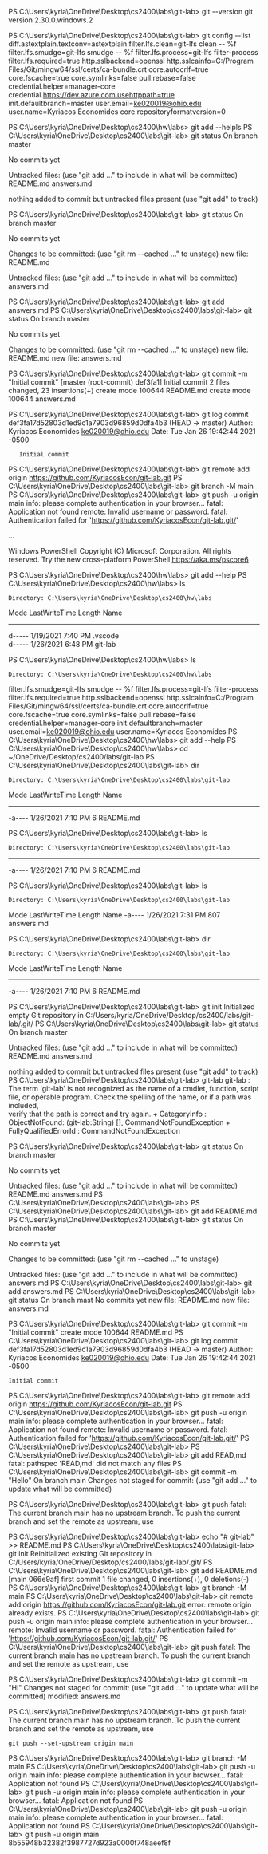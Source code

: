 PS C:\Users\kyria\OneDrive\Desktop\cs2400\labs\git-lab> git --version
git version 2.30.0.windows.2

PS C:\Users\kyria\OneDrive\Desktop\cs2400\labs\git-lab> git config --list
diff.astextplain.textconv=astextplain
filter.lfs.clean=git-lfs clean -- %f
filter.lfs.smudge=git-lfs smudge -- %f
filter.lfs.process=git-lfs filter-process
filter.lfs.required=true
http.sslbackend=openssl
http.sslcainfo=C:/Program Files/Git/mingw64/ssl/certs/ca-bundle.crt
core.autocrlf=true
core.fscache=true
core.symlinks=false
pull.rebase=false
credential.helper=manager-core
credential.https://dev.azure.com.usehttppath=true
init.defaultbranch=master
user.email=ke020019@ohio.edu
user.name=Kyriacos Economides
core.repositoryformatversion=0

PS C:\Users\kyria\OneDrive\Desktop\cs2400\hw\labs> git add --helpls
PS C:\Users\kyria\OneDrive\Desktop\cs2400\labs\git-lab> git status
On branch master

No commits yet

Untracked files:
  (use "git add <file>..." to include in what will be committed)
        README.md
        answers.md

nothing added to commit but untracked files present (use "git add" to track)

PS C:\Users\kyria\OneDrive\Desktop\cs2400\labs\git-lab> git status
On branch master

No commits yet

Changes to be committed:
  (use "git rm --cached <file>..." to unstage)
        new file:   README.md

Untracked files:
  (use "git add <file>..." to include in what will be committed)
        answers.md

PS C:\Users\kyria\OneDrive\Desktop\cs2400\labs\git-lab> git add answers.md
PS C:\Users\kyria\OneDrive\Desktop\cs2400\labs\git-lab> git status
On branch master

No commits yet

Changes to be committed:
  (use "git rm --cached <file>..." to unstage)
        new file:   README.md
        new file:   answers.md

PS C:\Users\kyria\OneDrive\Desktop\cs2400\labs\git-lab> git commit -m "Initial commit"
[master (root-commit) def3fa1] Initial commit
 2 files changed, 23 insertions(+)
 create mode 100644 README.md
 create mode 100644 answers.md

 PS C:\Users\kyria\OneDrive\Desktop\cs2400\labs\git-lab> git log
commit def3fa17d52803d1ed9c1a7903d96859d0dfa4b3 (HEAD -> master)
Author: Kyriacos Economides <ke020019@ohio.edu>
Date:   Tue Jan 26 19:42:44 2021 -0500

       Initial commit
PS C:\Users\kyria\OneDrive\Desktop\cs2400\labs\git-lab> git remote add origin https://github.com/KyriacosEcon/git-lab.git
PS C:\Users\kyria\OneDrive\Desktop\cs2400\labs\git-lab> git branch -M main
PS C:\Users\kyria\OneDrive\Desktop\cs2400\labs\git-lab> git push -u origin main
info: please complete authentication in your browser...
fatal: Application not found
remote: Invalid username or password.
fatal: Authentication failed for 'https://github.com/KyriacosEcon/git-lab.git/'





...


Windows PowerShell
Copyright (C) Microsoft Corporation. All rights reserved.
Try the new cross-platform PowerShell https://aka.ms/pscore6

PS C:\Users\kyria\OneDrive\Desktop\cs2400\hw\labs> git add --help
PS C:\Users\kyria\OneDrive\Desktop\cs2400\hw\labs> ls


    Directory: C:\Users\kyria\OneDrive\Desktop\cs2400\hw\labs


Mode                 LastWriteTime         Length Name                                                                                                                           
----                 -------------         ------ ----                                                                                                                           
d-----         1/19/2021   7:40 PM                .vscode                                                                                                                        
d-----         1/26/2021   6:48 PM                git-lab                                                                                                                        


PS C:\Users\kyria\OneDrive\Desktop\cs2400\hw\labs> ls 


    Directory: C:\Users\kyria\OneDrive\Desktop\cs2400\hw\labs
filter.lfs.smudge=git-lfs smudge -- %f
filter.lfs.process=git-lfs filter-process
filter.lfs.required=true
http.sslbackend=openssl
http.sslcainfo=C:/Program Files/Git/mingw64/ssl/certs/ca-bundle.crt
core.autocrlf=true
core.fscache=true
core.symlinks=false
pull.rebase=false
credential.helper=manager-core
init.defaultbranch=master
user.email=ke020019@ohio.edu
user.name=Kyriacos Economides
PS C:\Users\kyria\OneDrive\Desktop\cs2400\hw\labs> git add --help
PS C:\Users\kyria\OneDrive\Desktop\cs2400\hw\labs> cd ~/OneDrive/Desktop/cs2400/labs/git-lab
PS C:\Users\kyria\OneDrive\Desktop\cs2400\labs\git-lab> dir   


    Directory: C:\Users\kyria\OneDrive\Desktop\cs2400\labs\git-lab

Mode                 LastWriteTime         Length Name
----                 -------------         ------ ----
-a----         1/26/2021   7:10 PM              6 README.md


PS C:\Users\kyria\OneDrive\Desktop\cs2400\labs\git-lab> ls


    Directory: C:\Users\kyria\OneDrive\Desktop\cs2400\labs\git-lab


----                 -------------         ------ ----
-a----         1/26/2021   7:10 PM              6 README.md


PS C:\Users\kyria\OneDrive\Desktop\cs2400\labs\git-lab> ls


    Directory: C:\Users\kyria\OneDrive\Desktop\cs2400\labs\git-lab


Mode                 LastWriteTime         Length Name
-a----         1/26/2021   7:31 PM            807 answers.md


PS C:\Users\kyria\OneDrive\Desktop\cs2400\labs\git-lab> dir  


    Directory: C:\Users\kyria\OneDrive\Desktop\cs2400\labs\git-lab


Mode                 LastWriteTime         Length Name
----                 -------------         ------ ----
-a----         1/26/2021   7:10 PM              6 README.md


PS C:\Users\kyria\OneDrive\Desktop\cs2400\labs\git-lab> git init
Initialized empty Git repository in C:/Users/kyria/OneDrive/Desktop/cs2400/labs/git-lab/.git/
PS C:\Users\kyria\OneDrive\Desktop\cs2400\labs\git-lab> git status
On branch master


Untracked files:
  (use "git add <file>..." to include in what will be committed)
        README.md
        answers.md

nothing added to commit but untracked files present (use "git add" to track)
PS C:\Users\kyria\OneDrive\Desktop\cs2400\labs\git-lab> git-lab
git-lab : The term 'git-lab' is not recognized as the name of a cmdlet, function, script file, or operable program. Check the spelling of the name, or if a path was included,   
verify that the path is correct and try again.
    + CategoryInfo          : ObjectNotFound: (git-lab:String) [], CommandNotFoundException
    + FullyQualifiedErrorId : CommandNotFoundException

PS C:\Users\kyria\OneDrive\Desktop\cs2400\labs\git-lab> git status
On branch master

No commits yet

Untracked files:
  (use "git add <file>..." to include in what will be committed)
        README.md
        answers.md
PS C:\Users\kyria\OneDrive\Desktop\cs2400\labs\git-lab>
PS C:\Users\kyria\OneDrive\Desktop\cs2400\labs\git-lab> git add README.md
PS C:\Users\kyria\OneDrive\Desktop\cs2400\labs\git-lab> git status
On branch master

No commits yet

Changes to be committed:
  (use "git rm --cached <file>..." to unstage)

Untracked files:
  (use "git add <file>..." to include in what will be committed)
        answers.md
PS C:\Users\kyria\OneDrive\Desktop\cs2400\labs\git-lab> git add answers.md
PS C:\Users\kyria\OneDrive\Desktop\cs2400\labs\git-lab> git status
On branch mast
No commits yet
        new file:   README.md
        new file:   answers.md

PS C:\Users\kyria\OneDrive\Desktop\cs2400\labs\git-lab> git commit -m "Initial commit"
 create mode 100644 README.md
PS C:\Users\kyria\OneDrive\Desktop\cs2400\labs\git-lab> git log
commit def3fa17d52803d1ed9c1a7903d96859d0dfa4b3 (HEAD -> master)
Author: Kyriacos Economides <ke020019@ohio.edu>
Date:   Tue Jan 26 19:42:44 2021 -0500

    Initial commit
PS C:\Users\kyria\OneDrive\Desktop\cs2400\labs\git-lab> git remote add origin https://github.com/KyriacosEcon/git-lab.git
PS C:\Users\kyria\OneDrive\Desktop\cs2400\labs\git-lab> git push -u origin main
info: please complete authentication in your browser...
fatal: Application not found
remote: Invalid username or password.
fatal: Authentication failed for 'https://github.com/KyriacosEcon/git-lab.git/'
PS C:\Users\kyria\OneDrive\Desktop\cs2400\labs\git-lab>
PS C:\Users\kyria\OneDrive\Desktop\cs2400\labs\git-lab> git add READ,md
fatal: pathspec 'READ,md' did not match any files
PS C:\Users\kyria\OneDrive\Desktop\cs2400\labs\git-lab> git commit -m "Hello"
On branch main
Changes not staged for commit:
  (use "git add <file>..." to update what will be committed)

PS C:\Users\kyria\OneDrive\Desktop\cs2400\labs\git-lab> git push
fatal: The current branch main has no upstream branch.
To push the current branch and set the remote as upstream, use


PS C:\Users\kyria\OneDrive\Desktop\cs2400\labs\git-lab> echo "# git-lab" >> README.md
PS C:\Users\kyria\OneDrive\Desktop\cs2400\labs\git-lab> git init
Reinitialized existing Git repository in C:/Users/kyria/OneDrive/Desktop/cs2400/labs/git-lab/.git/
PS C:\Users\kyria\OneDrive\Desktop\cs2400\labs\git-lab> git add README.md
[main 066e9af] first commit
 1 file changed, 0 insertions(+), 0 deletions(-)
PS C:\Users\kyria\OneDrive\Desktop\cs2400\labs\git-lab> git branch -M main
PS C:\Users\kyria\OneDrive\Desktop\cs2400\labs\git-lab> git remote add origin https://github.com/KyriacosEcon/git-lab.git
error: remote origin already exists.
PS C:\Users\kyria\OneDrive\Desktop\cs2400\labs\git-lab> git push -u origin main
info: please complete authentication in your browser...
remote: Invalid username or password.
fatal: Authentication failed for 'https://github.com/KyriacosEcon/git-lab.git/'
PS C:\Users\kyria\OneDrive\Desktop\cs2400\labs\git-lab> git push
fatal: The current branch main has no upstream branch.
To push the current branch and set the remote as upstream, use

PS C:\Users\kyria\OneDrive\Desktop\cs2400\labs\git-lab> git commit -m "Hi"
Changes not staged for commit:
  (use "git add <file>..." to update what will be committed)
        modified:   answers.md

PS C:\Users\kyria\OneDrive\Desktop\cs2400\labs\git-lab> git push
fatal: The current branch main has no upstream branch.
To push the current branch and set the remote as upstream, use

    git push --set-upstream origin main

PS C:\Users\kyria\OneDrive\Desktop\cs2400\labs\git-lab> git branch -M main
PS C:\Users\kyria\OneDrive\Desktop\cs2400\labs\git-lab> git push -u origin main
info: please complete authentication in your browser...
fatal: Application not found
PS C:\Users\kyria\OneDrive\Desktop\cs2400\labs\git-lab> git push -u origin main
info: please complete authentication in your browser...
fatal: Application not found
PS C:\Users\kyria\OneDrive\Desktop\cs2400\labs\git-lab> git push -u origin main
info: please complete authentication in your browser...
fatal: Application not found
PS C:\Users\kyria\OneDrive\Desktop\cs2400\labs\git-lab> git push -u origin main
8b55948b32382f3987727d923a0000f748aeef8f